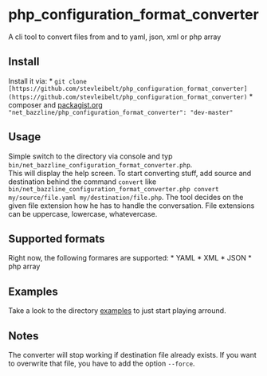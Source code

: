 # php_configuration_format_converter 

A cli tool to convert files from and to yaml, json, xml or php array

## Install

Install it via: 
    * `git clone [https://github.com/stevleibelt/php_configuration_format_converter](https://github.com/stevleibelt/php_configuration_format_converter)`
    * composer and [packagist.org](https://packagist.org/packages/net_bazzline/php_configuration_format_converter) `"net_bazzline/php_configuration_format_converter": "dev-master"`

## Usage

Simple switch to the directory via console and typ `bin/net_bazzline_configuration_format_converter.php`.  
This will display the help screen. To start converting stuff, add source and destination behind the command `convert` like `bin/net_bazzline_configuration_format_converter.php convert my/source/file.yaml my/destination/file.php`. The tool decides on the given file extension how he has to handle the conversation. File extensions can be uppercase, lowercase, whatevercase.  

## Supported formats

Right now, the following formares are supported:
    * YAML
    * XML
    * JSON
    * php array

## Examples

Take a look to the directory [examples](https://github.com/stevleibelt/php_configuration_format_converter/tree/master/example) to just start playing arround.

## Notes

The converter will stop working if destination file already exists. If you want to overwrite that file, you have to add the option `--force`.
